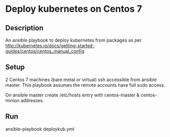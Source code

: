 # Deploy kubernetes on Centos 7

## Description

An ansible playbook to deploy kubernetes from packages as per
http://kubernetes.io/docs/getting-started-guides/centos/centos_manual_config

## Setup

2 Centos 7 machines (bare metal or virtual) ssh accessible from ansible master.
This playbook assumes the remote accounts have full sudo access.

On ansible master create /etc/hosts entry with centos-master & centos-minion addresses.

## Run

ansible-playbook deploykub.yml

